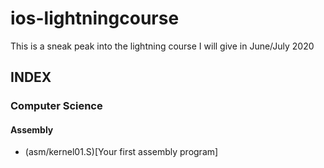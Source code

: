 # ios-lightningcourse
This is a sneak peak into the lightning course I will give in June/July 2020

## INDEX

### Computer Science

#### Assembly
- (asm/kernel01.S)[Your first assembly program]

